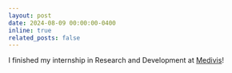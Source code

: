 ```yaml
---
layout: post
date: 2024-08-09 00:00:00-0400
inline: true
related_posts: false
---
```

I finished my internship in Research and Development at [Medivis](https://www.medivis.com/)!